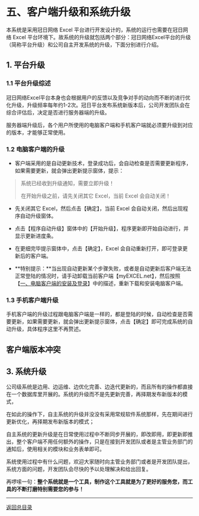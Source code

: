 # 五、客户端升级和系统升级

本系统是采用冠日网络 Excel 平台进行开发设计的，系统的运行也需要在冠日网络 Excel 平台环境下。故系统的升级就包括两个部分：冠日网络Excel平台的升级（简称平台升级）和公司自主开发系统的升级，下面分别进行介绍。

## 1. 平台升级

### 1.1 平台升级综述

冠日网络Excel平台本身也会根据用户的反馈以及竞争对手的动向而不断的进行优化升级，升级频率每年约1-2次。冠日平台发布系统新版本后，公司开发团队会在综合评估后，决定是否进行服务器端的升级。

服务器端升级后，各个用户所使用的电脑客户端和手机客户端就必须要升级到对应的版本，才能够正常使用。

### 1.2 电脑客户端的升级

- 客户端采用的是自动更新技术，登录成功后，会自动检查是否需要更新程序，如果需要更新，就会弹出更新提示窗体，提示：

> 系统已经收到升级通知，需要立即升级！
>
> 在开始升级之前，请先关闭其它 Excel，当前 Excel 会自动关闭！

- 先关闭其它 Excel，然后点击【确定】，当前 Excel 会自动关闭，然后出现程序自动升级窗体。

- 点击【程序自动升级】窗体中的【开始升级】，程序更新即开始自动进行，并显示更新进度条。

- 在更细完毕提示窗体中，点击【确定】，Excel 会自动重新打开，即可登录更新后的客户端。

- **特别提示：**当出现自动更新某个步骤失败，或者是自动更新后客户端无法正常登陆的情况时，请手动卸载当前客户端【myEXCEL.net】，然后按照【[一、电脑客户端的安装及登录](p1_sys_install_login_cp.md)】中的描述，重新下载和安装电脑客户端。

### 1.3 手机客户端升级

手机客户端的升级过程跟电脑客户端是一样的，都是登陆的时候，自动检查是否需要更新，如果需要更新，就会弹出更新提示窗体，点击【确定】即可完成系统的自动升级，具体程序这里不再赘述。

## 客户端版本冲突





## 3. 系统升级

公司级系统是边用、边运维、边优化完善、边迭代更新的，而且所有的操作都直接在一个数据库里开展的。系统的升级而不是先更新完善，再择期发布新版本的模式，

在如此的操作下，自主系统的升级并没没有采用常规软件系统那样，先在期间进行更新优化，再择期发布新版本的模式；

自主系统的更新升级是在日常使用过程中不断同步开展的，即改即用，即更新即推出，整个客户端不用任何额外的操作，只是在接到开发团队或者是主管业务部门的通知后，使用相关的模块和业务表单即可。

系统使用过程中有什么问题，欢迎大家随时向主管业务部门或者是开发团队提出，系统方面的问题，开发团队会尽快的予以处理解决和给出回复。

再啰嗦一句：**整个系统就是一个工具，制作这个工具就是为了更好的服务您，而工具的不断打磨特别需要您的参与！**

------

[返回总目录](sys_user_manual.md)
